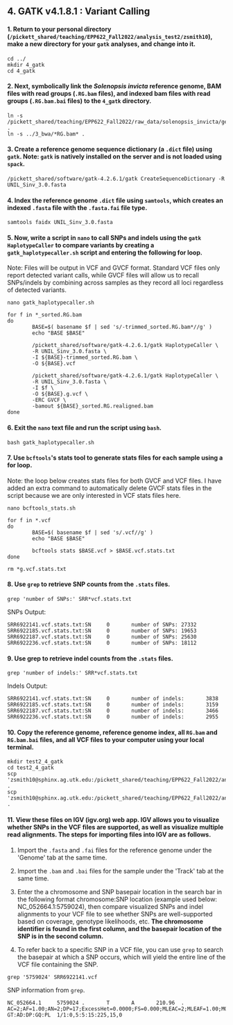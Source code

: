 
## 4. GATK v4.1.8.1 : Variant Calling

#### 1. Return to your personal directory (`/pickett_shared/teaching/EPP622_Fall2022/analysis_test2/zsmith10`), make a new directory for your `gatk` analyses, and change into it.
```
cd ../
mkdir 4_gatk
cd 4_gatk
```
#### 2. Next, symbolically link the _Solenopsis invicta_ reference genome, BAM files with read groups (`.RG.bam` files), and indexed bam files with read groups (`.RG.bam.bai` files) to the `4_gatk` directory.
```
ln -s /pickett_shared/teaching/EPP622_Fall2022/raw_data/solenopsis_invicta/genome/UNIL_Sinv_3.0.fasta .
ln -s ../3_bwa/*RG.bam* .
```
#### 3. Create a reference genome sequence dictionary (a `.dict` file) using `gatk`. Note: `gatk` is natively installed on the server and is not loaded using `spack`.
```
/pickett_shared/software/gatk-4.2.6.1/gatk CreateSequenceDictionary -R UNIL_Sinv_3.0.fasta
```
#### 4. Index the reference genome `.dict` file using `samtools`, which creates an indexed `.fasta` file with the `.fasta.fai` file type.
```
samtools faidx UNIL_Sinv_3.0.fasta
```

#### 5. Now, write a script in `nano` to call SNPs and indels using the `gatk HaplotypeCaller` to compare variants by creating a `gatk_haplotypecaller.sh` script and entering the following for loop. 
Note: Files will be output in VCF and GVCF format. Standard VCF files only report detected variant calls, while GVCF files will allow us to recall SNPs/indels by combining across samples as they record all loci regardless of detected variants.
```
nano gatk_haplotypecaller.sh
```
```
for f in *_sorted.RG.bam
do
        BASE=$( basename $f | sed 's/-trimmed_sorted.RG.bam*//g' )
        echo "BASE $BASE"

        /pickett_shared/software/gatk-4.2.6.1/gatk HaplotypeCaller \
        -R UNIL_Sinv_3.0.fasta \
        -I ${BASE}-trimmed_sorted.RG.bam \
        -O ${BASE}.vcf

        /pickett_shared/software/gatk-4.2.6.1/gatk HaplotypeCaller \
        -R UNIL_Sinv_3.0.fasta \
        -I $f \
        -O ${BASE}.g.vcf \
        -ERC GVCF \
        -bamout ${BASE}_sorted.RG.realigned.bam
done
```

#### 6. Exit the `nano` text file and run the script using `bash`.
```
bash gatk_haplotypecaller.sh
```

#### 7. Use `bcftools`'s stats tool to generate stats files for each sample using a for loop. 
Note: the loop below creates stats files for both GVCF and VCF files. I have added an extra command to automatically delete GVCF stats files in the script because we are only interested in VCF stats files here. 
```
nano bcftools_stats.sh
```
```
for f in *.vcf
do
        BASE=$( basename $f | sed 's/.vcf//g' )
        echo "BASE $BASE"

        bcftools stats $BASE.vcf > $BASE.vcf.stats.txt
done

rm *g.vcf.stats.txt
```

#### 8. Use `grep` to retrieve SNP counts from the `.stats` files.
```
grep 'number of SNPs:' SRR*vcf.stats.txt
```
SNPs Output:
```
SRR6922141.vcf.stats.txt:SN     0       number of SNPs: 27332
SRR6922185.vcf.stats.txt:SN     0       number of SNPs: 19653
SRR6922187.vcf.stats.txt:SN     0       number of SNPs: 25630
SRR6922236.vcf.stats.txt:SN     0       number of SNPs: 18112
```

#### 9. Use grep to retrieve indel counts from the `.stats` files.
```
grep 'number of indels:' SRR*vcf.stats.txt
```
Indels Output:
```
SRR6922141.vcf.stats.txt:SN     0       number of indels:       3838
SRR6922185.vcf.stats.txt:SN     0       number of indels:       3159
SRR6922187.vcf.stats.txt:SN     0       number of indels:       3466
SRR6922236.vcf.stats.txt:SN     0       number of indels:       2955
```

#### 10. Copy the reference genome, reference genome index, all `RG.bam` and `RG.bam.bai` files, and all VCF files to your computer using your local terminal.
```
mkdir test2_4_gatk
cd test2_4_gatk
scp 'zsmith10@sphinx.ag.utk.edu:/pickett_shared/teaching/EPP622_Fall2022/analysis_test2/zsmith10/4_gatk/SRR*' .
scp 'zsmith10@sphinx.ag.utk.edu:/pickett_shared/teaching/EPP622_Fall2022/analysis_test2/zsmith10/4_gatk/UNIL*' .
```

#### 11. View these files on IGV (igv.org) web app. IGV allows you to visualize whether SNPs in the VCF files are supported, as well as visualize multiple read alignments. The steps for importing files into IGV are as follows.
1. Import the `.fasta` and `.fai` files for the reference genome under the 'Genome' tab at the same time.

2. Import the `.bam` and `.bai` files for the sample under the 'Track' tab at the same time.

3. Enter the a chromosome and SNP basepair location in the search bar in the following format chromosome:SNP location (example used below: NC_052664.1:5759024), then compare visualized SNPs and indel alignments to your VCF file to see whether SNPs are well-supported based on coverage, genotype likelihoods, etc. **The chromosome identifier is found in the first column, and the basepair location of the SNP is in the second column.** 

4. To refer back to a specific SNP in a VCF file, you can use `grep` to search the basepair at which a SNP occurs, which will yield the entire line of the VCF file containing the SNP.
```
grep '5759024' SRR6922141.vcf
```
SNP information from `grep`.
```
NC_052664.1     5759024 .       T       A       210.96  .       AC=2;AF=1.00;AN=2;DP=17;ExcessHet=0.0000;FS=0.000;MLEAC=2;MLEAF=1.00;MQ=60.00;QD=30.24;SOR=3.611 GT:AD:DP:GQ:PL  1/1:0,5:5:15:225,15,0
```